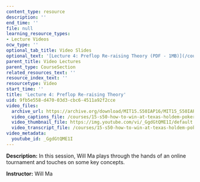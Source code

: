 ```yaml
---
content_type: resource
description: ''
end_time: ''
file: null
learning_resource_types:
- Lecture Videos
ocw_type: ''
optional_tab_title: Video Slides
optional_text: '[Lecture 4: Preflop Re-raising Theory (PDF - 1MB)](/courses/15-s50-how-to-win-at-texas-holdem-poker-january-iap-2016/resources/mit15_s50iap16_l4)'
parent_title: Video Lectures
parent_type: CourseSection
related_resources_text: ''
resource_index_text: ''
resourcetype: Video
start_time: ''
title: 'Lecture 4: Preflop Re-raising Theory'
uid: 9fb5e558-d470-03d3-cbc6-4511a92f2cce
video_files:
  archive_url: https://archive.org/download/MIT15.S50IAP16/MIT15_S50IAP16_L4_300k.mp4
  video_captions_file: /courses/15-s50-how-to-win-at-texas-holdem-poker-january-iap-2016/83991d2e50a752aa82eaca58725ef6a0_GgdGtQME1I.vtt
  video_thumbnail_file: https://img.youtube.com/vi/_GgdGtQME1I/default.jpg
  video_transcript_file: /courses/15-s50-how-to-win-at-texas-holdem-poker-january-iap-2016/bfbd0df94ed6538b710070855ff2d5b6_GgdGtQME1I.pdf
video_metadata:
  youtube_id: _GgdGtQME1I
---
```


**Description:** In this session, Will Ma plays through the hands of an online tournament and touches on some key concepts.

**Instructor:** Will Ma